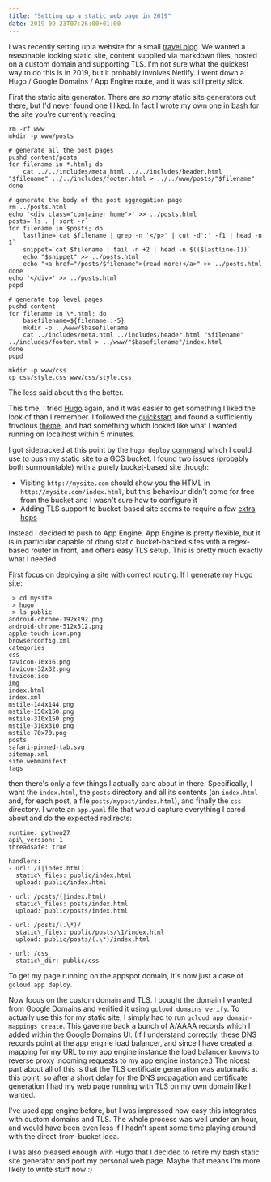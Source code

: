 ```yaml
---
title: "Setting up a static web page in 2019"
date: 2019-09-23T07:26:00+01:00
---
```

I was recently setting up a website for a small [travel blog](https://funtastictravels.business).  We wanted a reasonable looking static site, content supplied via markdown files, hosted on a custom domain and supporting TLS.  I'm not sure what the quickest way to do this is in 2019, but it probably involves Netlify.  I went down a Hugo / Google Domains / App Engine route, and it was still pretty slick.

First the static site generator.  There are _so many_ static site generators out there, but I'd never found one I liked.  In fact I wrote my own one in bash for the site you're currently reading:
```
rm -rf www 
mkdir -p www/posts

# generate all the post pages
pushd content/posts
for filename in *.html; do
	cat ../../includes/meta.html ../../includes/header.html "$filename" ../../includes/footer.html > ../../www/posts/"$filename"
done

# generate the body of the post aggregation page
rm ../posts.html
echo '<div class="container home">' >> ../posts.html
posts=`ls . | sort -r`
for filename in $posts; do
	lastline=`cat $filename | grep -n '</p>' | cut -d':' -f1 | head -n 1`
	snippet=`cat $filename | tail -n +2 | head -n $(($lastline-1))`
	echo "$snippet" >> ../posts.html
	echo "<a href="/posts/$filename">(read more)</a>" >> ../posts.html
done
echo '</div>' >> ../posts.html
popd

# generate top level pages
pushd content
for filename in \*.html; do
	basefilename=${filename::-5}
	mkdir -p ../www/$basefilename
	cat ../includes/meta.html ../includes/header.html "$filename" ../includes/footer.html > ../www/"$basefilename"/index.html
done
popd

mkdir -p www/css
cp css/style.css www/css/style.css
```
The less said about this the better.

This time, I tried [Hugo](https://gohugo.io/) again, and it was easier to get something I liked the look of than I remember.  I followed the [quickstart](https://gohugo.io/getting-started/quick-start/) and found a sufficiently frivolous [theme](https://themes.gohugo.io/theme/papercss-hugo-theme/), and had something which looked like what I wanted running on localhost within 5 minutes.

I got sidetracked at this point by the `hugo deploy` [command](https://gohugo.io/hosting-and-deployment/hugo-deploy/) which I could use to push my static site to a GCS bucket.  I found two issues (probably both surmountable) with a purely bucket-based site though:
  * Visiting `http://mysite.com` should show you the HTML in `http://mysite.com/index.html`, but this behaviour didn't come for free from the bucket and I wasn't sure how to configure it
  * Adding TLS support to bucket-based site seems to require a few [extra hops](https://geekflare.com/gcs-site-over-https/)

Instead I decided to push to App Engine.  App Engine is pretty flexible, but it is in particular capable of doing static bucket-backed sites with a regex-based router in front, and offers easy TLS setup.  This is pretty much exactly what I needed.

First focus on deploying a site with correct routing.  If I generate my Hugo site:
```
 > cd mysite
 > hugo
 > ls public
android-chrome-192x192.png
android-chrome-512x512.png
apple-touch-icon.png
browserconfig.xml
categories
css
favicon-16x16.png
favicon-32x32.png
favicon.ico
img
index.html
index.xml
mstile-144x144.png
mstile-150x150.png
mstile-310x150.png
mstile-310x310.png
mstile-70x70.png
posts
safari-pinned-tab.svg
sitemap.xml
site.webmanifest
tags
```
then there's only a few things I actually care about in there.  Specifically, I want the `index.html`, the `posts` directory and all its contents (an `index.html` and, for each post, a file `posts/mypost/index.html`), and finally the `css` directory.  I wrote an `app.yaml` file that would capture everything I cared about and do the expected redirects:
```
runtime: python27
api\_version: 1
threadsafe: true

handlers:
- url: /(|index.html)
  static\_files: public/index.html
  upload: public/index.html

- url: /posts/(|index.html)
  static\_files: posts/index.html
  upload: public/posts/index.html

- url: /posts/(.\*)/
  static\_files: public/posts/\1/index.html
  upload: public/posts/(.\*)/index.html

- url: /css
  static\_dir: public/css
```
To get my page running on the appspot domain, it's now just a case of `gcloud app deploy`.

Now focus on the custom domain and TLS.  I bought the domain I wanted from Google Domains and verified it using `gcloud domains verify`.  To actually use this for my static site, I simply had to run `gcloud app domain-mappings create`.  This gave me back a bunch of A/AAAA records which I added within the Google Domains UI.  (If I understand correctly, these DNS records point at the app engine load balancer, and since I have created a mapping for my URL to my app engine instance the load balancer knows to reverse proxy incoming requests to my app engine instance.)  The nicest part about all of this is that the TLS certificate generation was automatic at this point, so after a short delay for the DNS propagation and certificate generation I had my web page running with TLS on my own domain like I wanted.

I've used app engine before, but I was impressed how easy this integrates with custom domains and TLS.  The whole process was well under an hour, and would have been even less if I hadn't spent some time playing around with the direct-from-bucket idea.

I was also pleased enough with Hugo that I decided to retire my bash static site generator and port my personal web page.  Maybe that means I'm more likely to write stuff now :)
